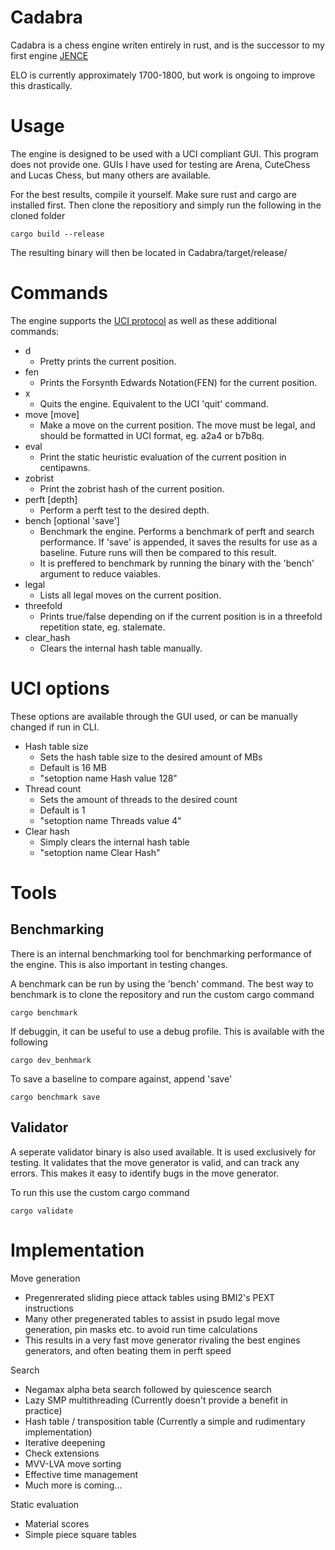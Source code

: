 # Cadabra

Cadabra is a chess engine writen entirely in rust, and is the successor to my first engine [JENCE](https://github.com/PQNebel/JENChessEngine)

ELO is currently approximately 1700-1800, but work is ongoing to improve this drastically.

# Usage

The engine is designed to be used with a UCI compliant GUI. This program does not provide one. GUIs I have used for testing are Arena, CuteChess and Lucas Chess, but many others are available.

<!---
Precompiled binaries are provided under [releases](https://github.com/JENebel/Cadabra/releases). The BMI2 versions are prefferable, but may not be supported on older machines.
-->

For the best results, compile it yourself. Make sure rust and cargo are installed first. Then clone the repositiory and simply run the following in the cloned folder

    cargo build --release

The resulting binary will then be located in Cadabra/target/release/

# Commands

The engine supports the [UCI protocol](https://backscattering.de/chess/uci/) as well as these additional commands:
  - d
    - Pretty prints the current position.
  - fen
    - Prints the Forsynth Edwards Notation(FEN) for the current position.
  - x
    - Quits the engine. Equivalent to the UCI 'quit' command.
  - move [move]
    - Make a move on the current position. The move must be legal, and should be formatted in UCI format, eg. a2a4 or b7b8q.
  - eval
    - Print the static heuristic evaluation of the current position in centipawns.
  - zobrist
    - Print the zobrist hash of the current position.
  - perft [depth]
    - Perform a perft test to the desired depth.
  - bench [optional 'save']
    - Benchmark the engine. Performs a benchmark of perft and search performance. If 'save' is appended, it saves the results for use as a baseline. Future runs will then be compared to this result.
    - It is preffered to benchmark by running the binary with the 'bench' argument to reduce vaiables.
  - legal
    - Lists all legal moves on the current position.
  - threefold
    - Prints true/false depending on if the current position is in a threefold repetition state, eg. stalemate.
  - clear_hash
    - Clears the internal hash table manually.


<a id="options"></a>

# UCI options

These options are available through the GUI used, or can be manually changed if run in CLI.
  - Hash table size
    - Sets the hash table size to the desired amount of MBs
    - Default is 16 MB
    - "setoption name Hash value 128"
  - Thread count
    - Sets the amount of threads to the desired count
    - Default is 1
    - "setoption name Threads value 4"
  - Clear hash
    - Simply clears the internal hash table
    - "setoption name Clear Hash"

# Tools

## Benchmarking

There is an internal benchmarking tool for benchmarking performance of the engine. This is also important in testing changes.

A benchmark can be run by using the 'bench' command.
The best way to benchmark is to clone the repository and run the custom cargo command

    cargo benchmark

If debuggin, it can be useful to use a debug profile. This is available with the following

    cargo dev_benhmark

To save a baseline to compare against, append 'save'

    cargo benchmark save

## Validator

A seperate validator binary is also used available. It is used exclusively for testing. It validates that the move generator is valid, and can track any errors. This makes it easy to identify bugs in the move generator.

To run this use the custom cargo command

    cargo validate

# Implementation

Move generation
  - Pregenrerated sliding piece attack tables using BMI2's PEXT instructions
  - Many other pregenerated tables to assist in psudo legal move generation, pin masks etc. to avoid run time calculations
  - This results in a very fast move generator rivaling the best engines generators, and often beating them in perft speed

Search
  - Negamax alpha beta search followed by quiescence search
  - Lazy SMP multithreading (Currently doesn't provide a benefit in practice)
  - Hash table / transposition table (Currently a simple and rudimentary implementation)
  - Iterative deepening
  - Check extensions
  - MVV-LVA move sorting
  - Effective time management
  - Much more is coming...

Static evaluation
  - Material scores
  - Simple piece square tables